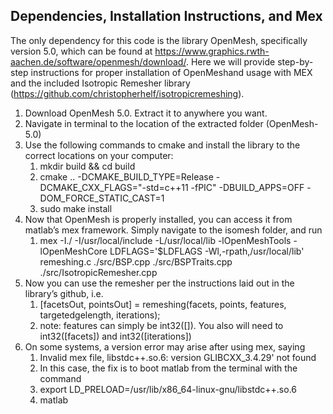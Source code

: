 
## Dependencies, Installation Instructions, and Mex
The only dependency for this code is the library OpenMesh, specifically version 5.0, which can be found at https://www.graphics.rwth-aachen.de/software/openmesh/download/. Here we will provide step-by-step instructions for proper installation of OpenMeshand usage with MEX and the included Isotropic Remesher library (https://github.com/christopherhelf/isotropicremeshing).


1. Download OpenMesh 5.0. Extract it to anywhere you want.
2. Navigate in terminal to the location of the extracted folder (OpenMesh-5.0)
3. Use the following commands to cmake and install the library to the correct locations on your computer:
      1. mkdir build && cd build
      2. cmake .. -DCMAKE_BUILD_TYPE=Release -DCMAKE_CXX_FLAGS="-std=c++11 -fPIC" -DBUILD_APPS=OFF -DOM_FORCE_STATIC_CAST=1
      3. sudo make install
4. Now that OpenMesh is properly installed, you can access it from matlab’s mex framework. Simply navigate to the isomesh folder, and run
      1. mex -I./ -I/usr/local/include -L/usr/local/lib -lOpenMeshTools -lOpenMeshCore LDFLAGS='\$LDFLAGS -Wl,-rpath,/usr/local/lib' remeshing.c ./src/BSP.cpp ./src/BSPTraits.cpp ./src/IsotropicRemesher.cpp
5. Now you can use the remesher per the instructions laid out in the library’s github, i.e.
      1. [facetsOut, pointsOut] = remeshing(facets, points, features, targetedgelength, iterations); 
      2. note: features can simply be int32([]). You also will need to int32([facets]) and int32([iterations])
6. On some systems, a version error may arise after using mex, saying 
      1. Invalid mex file, libstdc++.so.6: version GLIBCXX_3.4.29' not found
      2. In this case, the fix is to boot matlab from the terminal with the command
      3. export LD_PRELOAD=/usr/lib/x86_64-linux-gnu/libstdc++.so.6
      4. matlab

